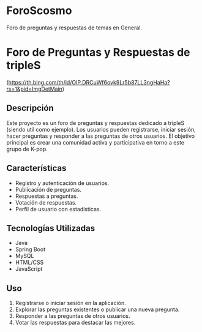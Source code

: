 # ForoScosmo
Foro de preguntas y respuestas de temas en General.
# Foro de Preguntas y Respuestas de tripleS
(https://th.bing.com/th/id/OIP.DRCuWf6ovk9Lr5b87LL3ngHaHa?rs=1&pid=ImgDetMain)
## Descripción

Este proyecto es un foro de preguntas y respuestas dedicado a tripleS (siendo util como ejemplo). Los usuarios pueden registrarse, iniciar sesión, hacer preguntas y responder a las preguntas de otros usuarios. El objetivo principal es crear una comunidad activa y participativa en torno a este grupo de K-pop.

## Características

- Registro y autenticación de usuarios.
- Publicación de preguntas.
- Respuestas a preguntas.
- Votación de respuestas.
- Perfil de usuario con estadísticas.

## Tecnologías Utilizadas

- Java
- Spring Boot
- MySQL
- HTML/CSS
- JavaScript

## Uso

1. Registrarse o iniciar sesión en la aplicación.
2. Explorar las preguntas existentes o publicar una nueva pregunta.
3. Responder a las preguntas de otros usuarios.
4. Votar las respuestas para destacar las mejores.

